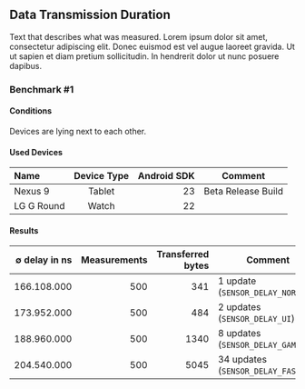 ## Data Transmission Duration
Text that describes what was measured. Lorem ipsum dolor sit amet, consectetur adipiscing elit. Donec euismod est vel augue laoreet gravida. Ut ut sapien et diam pretium sollicitudin. In hendrerit dolor ut nunc posuere dapibus.

### Benchmark #1

#### Conditions
Devices are lying next to each other.

#### Used Devices
 Name          | Device Type     | Android SDK  | Comment 
 :------------ | :-------------: | -----------: | -------
Nexus 9        | Tablet          |   23         | Beta Release Build
LG G Round     | Watch           |   22         | 

#### Results
 ∅ delay in ns    | Measurements  | Transferred bytes | Comment 
 ---------------: | ------------: | ----------------: | -------
166.108.000       |  500          | 341               | 1 update (`SENSOR_DELAY_NORMAL`)
173.952.000       |  500          | 484               | 2 updates (`SENSOR_DELAY_UI`)
188.960.000       |  500          | 1340              | 8 updates (`SENSOR_DELAY_GAME`)
204.540.000       |  500          | 5045              | 34 updates (`SENSOR_DELAY_FASTEST`)

